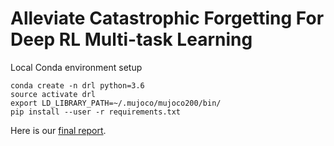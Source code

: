 # Alleviate Catastrophic Forgetting For Deep RL Multi-task Learning

Local Conda environment setup

```
conda create -n drl python=3.6
source activate drl
export LD_LIBRARY_PATH=~/.mujoco/mujoco200/bin/
pip install --user -r requirements.txt
```

Here is our [final report](report.pdf).

